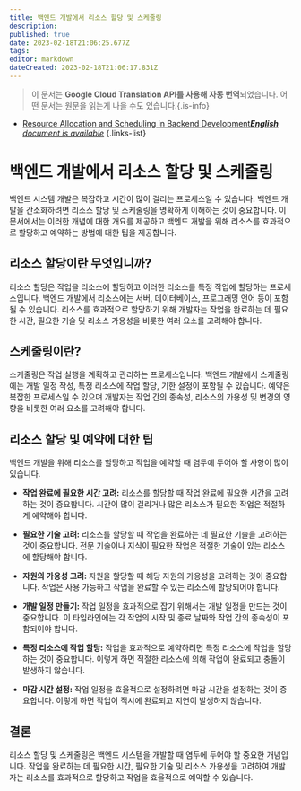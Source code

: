 ```yaml
---
title: 백엔드 개발에서 리소스 할당 및 스케줄링
description: 
published: true
date: 2023-02-18T21:06:25.677Z
tags: 
editor: markdown
dateCreated: 2023-02-18T21:06:17.831Z
---
```


> 이 문서는 **Google Cloud Translation API를 사용해 자동 번역**되었습니다.
어떤 문서는 원문을 읽는게 나을 수도 있습니다.{.is-info}



- [Resource Allocation and Scheduling in Backend Development***English** document is available*](/en/Knowledge-base/Backend/resource-allocation-and-scheduling-in-backend-development)
{.links-list}


# 백엔드 개발에서 리소스 할당 및 스케줄링

백엔드 시스템 개발은 복잡하고 시간이 많이 걸리는 프로세스일 수 있습니다. 백엔드 개발을 간소화하려면 리소스 할당 및 스케줄링을 명확하게 이해하는 것이 중요합니다. 이 문서에서는 이러한 개념에 대한 개요를 제공하고 백엔드 개발을 위해 리소스를 효과적으로 할당하고 예약하는 방법에 대한 팁을 제공합니다.

## 리소스 할당이란 무엇입니까?

리소스 할당은 작업을 리소스에 할당하고 이러한 리소스를 특정 작업에 할당하는 프로세스입니다. 백엔드 개발에서 리소스에는 서버, 데이터베이스, 프로그래밍 언어 등이 포함될 수 있습니다. 리소스를 효과적으로 할당하기 위해 개발자는 작업을 완료하는 데 필요한 시간, 필요한 기술 및 리소스 가용성을 비롯한 여러 요소를 고려해야 합니다.

## 스케줄링이란?

스케줄링은 작업 실행을 계획하고 관리하는 프로세스입니다. 백엔드 개발에서 스케줄링에는 개발 일정 작성, 특정 리소스에 작업 할당, 기한 설정이 포함될 수 있습니다. 예약은 복잡한 프로세스일 수 있으며 개발자는 작업 간의 종속성, 리소스의 가용성 및 변경의 영향을 비롯한 여러 요소를 고려해야 합니다.

## 리소스 할당 및 예약에 대한 팁

백엔드 개발을 위해 리소스를 할당하고 작업을 예약할 때 염두에 두어야 할 사항이 많이 있습니다.

- **작업 완료에 필요한 시간 고려:** 리소스를 할당할 때 작업 완료에 필요한 시간을 고려하는 것이 중요합니다. 시간이 많이 걸리거나 많은 리소스가 필요한 작업은 적절하게 예약해야 합니다.

- **필요한 기술 고려:** 리소스를 할당할 때 작업을 완료하는 데 필요한 기술을 고려하는 것이 중요합니다. 전문 기술이나 지식이 필요한 작업은 적절한 기술이 있는 리소스에 할당해야 합니다.

- **자원의 가용성 고려:** 자원을 할당할 때 해당 자원의 가용성을 고려하는 것이 중요합니다. 작업은 사용 가능하고 작업을 완료할 수 있는 리소스에 할당되어야 합니다.

- **개발 일정 만들기:** 작업 일정을 효과적으로 잡기 위해서는 개발 일정을 만드는 것이 중요합니다. 이 타임라인에는 각 작업의 시작 및 종료 날짜와 작업 간의 종속성이 포함되어야 합니다.

- **특정 리소스에 작업 할당:** 작업을 효과적으로 예약하려면 특정 리소스에 작업을 할당하는 것이 중요합니다. 이렇게 하면 적절한 리소스에 의해 작업이 완료되고 충돌이 발생하지 않습니다.

- **마감 시간 설정:** 작업 일정을 효율적으로 설정하려면 마감 시간을 설정하는 것이 중요합니다. 이렇게 하면 작업이 적시에 완료되고 지연이 발생하지 않습니다.

## 결론

리소스 할당 및 스케줄링은 백엔드 시스템을 개발할 때 염두에 두어야 할 중요한 개념입니다. 작업을 완료하는 데 필요한 시간, 필요한 기술 및 리소스 가용성을 고려하여 개발자는 리소스를 효과적으로 할당하고 작업을 효율적으로 예약할 수 있습니다.